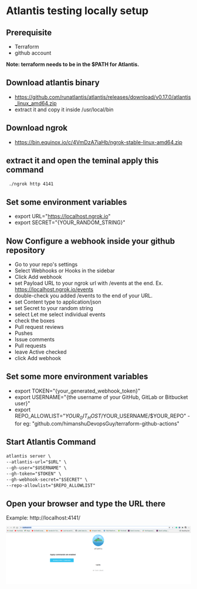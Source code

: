 # Atlantis testing locally setup

## Prerequisite
- Terraform 
- github account

**Note: terraform needs to be in the $PATH for Atlantis.**

## Download atlantis binary 
- https://github.com/runatlantis/atlantis/releases/download/v0.17.0/atlantis_linux_amd64.zip
- extract it and copy it inside /usr/local/bin

## Download ngrok
- https://bin.equinox.io/c/4VmDzA7iaHb/ngrok-stable-linux-amd64.zip

## extract it and open the teminal apply this command
```
 ./ngrok http 4141
```
## Set some environment variables
- export URL="https://localhost.ngrok.io"
- export SECRET="{YOUR_RANDOM_STRING}"

## Now Configure  a webhook inside your github repository
- Go to your repo's settings
- Select Webhooks or Hooks in the sidebar
- Click Add webhook
- set Payload URL to your ngrok url with /events at the end. Ex. https://localhost.ngrok.io/events
- double-check you added /events to the end of your URL.
- set Content type to application/json
- set Secret to your random string
- select Let me select individual events
- check the boxes
- Pull request reviews
- Pushes
- Issue comments
- Pull requests
- leave Active checked
- click Add webhook

## Set some more environment variables
- export TOKEN="{your_generated_webhook_token}"
- export USERNAME="{the username of your GitHub, GitLab or Bitbucket user}"
- export REPO_ALLOWLIST="$YOUR_GIT_HOST/$YOUR_USERNAME/$YOUR_REPO" 
		- for eg: "github.com/himanshuDevopsGuy/terraform-github-actions"

## Start Atlantis Command
```
atlantis server \
--atlantis-url="$URL" \
--gh-user="$USERNAME" \
--gh-token="$TOKEN" \
--gh-webhook-secret="$SECRET" \
--repo-allowlist="$REPO_ALLOWLIST"
```

## Open your browser and type  the URL there

Example:  http://localhost:4141/

![myimage](images/1.png)